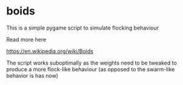 # boids

This is a simple pygame script to simulate flocking behaviour

Read more here

https://en.wikipedia.org/wiki/Boids

The script works suboptimally as the weights need to be tweaked to produce a more flock-like behaviour (as opposed to the swarm-like behavior is has now)
